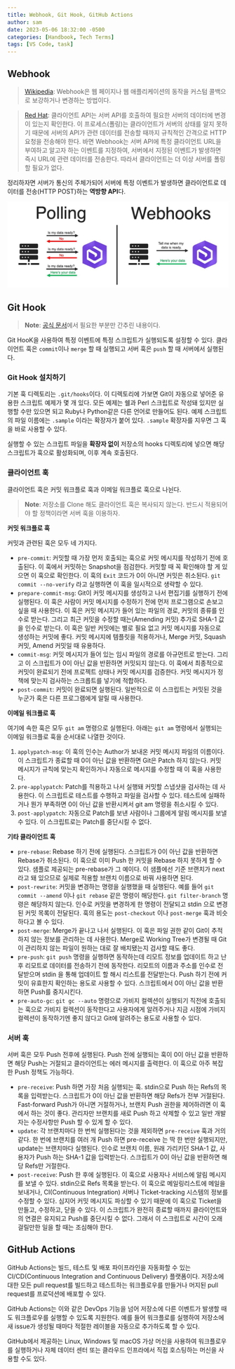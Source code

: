 ```yaml
---
title: Webhook, Git Hook, GitHub Actions
author: sam
date: 2023-05-06 18:32:00 -0500
categories: [Handbook, Tech Terms]
tags: [VS Code, task]
---
```


## Webhook

> [Wikipedia](https://en.wikipedia.org/wiki/Webhook): Webhook은 웹 페이지나 웹 애플리케이션의 동작을 커스텀 콜백으로 보강하거나 변경하는 방법이다.

> [Red Hat](https://www.redhat.com/ko/topics/automation/what-is-a-webhook): 클라이언트 API는 서버 API를 호출하여 필요한 서버의 데이터에 변경이 있는지 확인한다. 이 프로세스(폴링)는 클라이언트가 서버의 상태를 알지 못하기 때문에 서버의 API가 관련 데이터를 전송할 때까지 규칙적인 간격으로 HTTP 요청을 전송해야 한다. 바면 Webhook는 서버 API에 특정 클라이언트 URL을 부여하고 알고자 하는 이벤트를 지정하여, 서버에서 지정된 이벤트가 발생하면 즉시 URL에 관련 데이터를 전송한다. 따라서 클라이언트는 더 이상 서버를 폴링할 필요가 없다.

정리하자면 서버가 통신의 주체가되어 서버에 특정 이벤트가 발생하면 클라이언트로 데이터를 전송(HTTP POST)하는 **역방향 API**다.

![webhook.jpg](/assets/img/etc/230511-webhooks.jpg)

## Git Hook

> **Note**: [공식 문서](https://git-scm.com/book/ko/v2/Git%EB%A7%9E%EC%B6%A4-Git-Hooks)에서 필요한 부분만 간추린 내용이다.

Git HooK을 사용하여 특정 이벤트에 특정 스크립트가 실행되도록 설정할 수 있다. 클라이언트 훅은 `commit`이나 `merge` 할 때 실행되고 서버 훅은 `push` 할 때 서버에서 실행된다.

### Git Hook 설치하기

기본 훅 디렉토리는 `.git/hooks`이다. 이 디렉토리에 가보면 Git이 자동으로 넣어준 유용한 스크립트 예제가 몇 개 있다. 모든 예제는 쉘과 Perl 스크립트로 작성돼 있지만 실행할 수만 있으면 되고 Ruby나 Python같은 다른 언어로 만들어도 된다. 예제 스크립트의 파일 이름에는 `.sample` 이라는 확장자가 붙어 있다. `.sample` 확장자를 지우면 그 훅을 바로 사용할 수 있다.

실행할 수 있는 스크립트 파일을 **확장자 없이** 저장소의 hooks 디렉토리에 넣으면 해당 스크립트가 훅으로 활성화되며, 이후 계속 호출된다.

### 클라이언트 훅

클라이언트 훅은 커밋 워크플로 훅과 이메일 워크플로 훅으로 나뉜다.

> **Note**: 저장소를 Clone 해도 클라이언트 훅은 복사되지 않는다. 반드시 적용되어야 할 정책이라면 서버 훅을 이용하자.

**커밋 워크플로 훅**

커밋과 관련된 훅은 모두 네 가지다.

- `pre-commit`: 커밋할 때 가장 먼저 호출되는 훅으로 커밋 메시지를 작성하기 전에 호출된다. 이 훅에서 커밋하는 Snapshot을 점검한다. 커밋할 때 꼭 확인해야 할 게 있으면 이 훅으로 확인한다. 이 훅의 `Exit` 코드가 0이 아니면 커밋은 취소된다. `git commit --no-verify` 라고 실행하면 이 훅을 일시적으로 생략할 수 있다.
- `prepare-commit-msg`: Git이 커밋 메시지를 생성하고 나서 편집기를 실행하기 전에 실행된다. 이 훅은 사람이 커밋 메시지를 수정하기 전에 먼저 프로그램으로 손보고 싶을 때 사용한다. 이 훅은 커밋 메시지가 들어 있는 파일의 경로, 커밋의 종류를 인수로 받는다. 그리고 최근 커밋을 수정할 때는(Amending 커밋) 추가로 SHA-1 값을 인수로 받는다. 이 훅은 일반 커밋에는 별로 필요 없고 커밋 메시지를 자동으로 생성하는 커밋에 좋다. 커밋 메시지에 템플릿을 적용하거나, Merge 커밋, Squash 커밋, Amend 커밋일 때 유용하다.
- `commit-msg`: 커밋 메시지가 들어 있는 임시 파일의 경로를 아규먼트로 받는다. 그리고 이 스크립트가 0이 아닌 값을 반환하면 커밋되지 않는다. 이 훅에서 최종적으로 커밋이 완료되기 전에 프로젝트 상태나 커밋 메시지를 검증한다. 커밋 메시지가 정책에 맞는지 검사하는 스크릅트를 넣기에 적합하다.
- `post-commit`: 커밋이 완료되면 실행된다. 일반적으로 이 스크립트는 커밋된 것을 누군가 혹은 다른 프로그램에게 알릴 때 사용한다.

**이메일 워크플로 훅**

여기에 속한 훅은 모두 `git am` 명령으로 실행된다. 아래는 `git am` 명령에서 실행되는 이메일 워크플로 훅을 순서대로 나열한 것이다.

1. `applypatch-msg`: 이 훅의 인수는 Author가 보내온 커밋 메시지 파일의 이름이다. 이 스크립트가 종료할 때 0이 아닌 값을 반환하면 Git은 Patch 하지 않는다. 커밋 메시지가 규칙에 맞는지 확인하거나 자동으로 메시지를 수정할 때 이 훅을 사용한다.
2. `pre-applypatch`: Patch를 적용하고 나서 실행돼 커밋할 스냅샷을 검사하는 데 사용한다. 이 스크립트로 테스트를 수행하고 파일을 검사할 수 있다. 테스트에 실패하거나 뭔가 부족하면 0이 아닌 값을 반환시켜서 git am 명령을 취소시킬 수 있다.
3. `post-applypatch`: 자동으로 Patch를 보낸 사람이나 그룹에게 알림 메시지를 보낼 수 있다. 이 스크립트로는 Patch를 중단시킬 수 없다.

**기타 클라이언트 훅**

- `pre-rebase`: Rebase 하기 전에 실행된다. 스크립트가 0이 아닌 값을 반환하면 Rebase가 취소된다. 이 훅으로 이미 Push 한 커밋을 Rebase 하지 못하게 할 수 있다. 샘플로 제공되는 pre-rebase가 그 예이다. 이 샘플에선 기준 브랜치가 next 라고 돼 있으므로 실제로 적용할 브랜치 이름으로 바꿔 사용하면 된다.
- `post-rewrite`: 커밋을 변경하는 명령을 실행했을 때 실행된다. 예를 들어 `git commit --amend` 이나 `git rebase` 같은 명령이 해당한다. `git filter-branch` 명령은 해당하지 않는다. 인수로 커밋을 변경하게 한 명령이 전달되고 stdin 으로 변경된 커밋 목록이 전달된다. 훅의 용도는 `post-checkout` 이나 `post-merge` 훅과 비슷하다고 볼 수 있다.
- `post-merge`: Merge가 끝나고 나서 실행된다. 이 훅은 파일 권한 같이 Git이 추적하지 않는 정보를 관리하는 데 사용한다. Merge로 Working Tree가 변경될 때 Git이 관리하지 않는 파일이 원하는 대로 잘 배치됐는지 검사할 때도 좋다.
- `pre-push`: `git push` 명령을 실행하면 동작하는데 리모트 정보를 업데이트 하고 난 후 리모트로 데이터를 전송하기 전에 동작한다. 리모트의 이름과 주소를 인수로 전달받으며 stdin 을 통해 업데이트 할 해시 리스트를 전달받는다. Push 하기 전에 커밋이 유효한지 확인하는 용도로 사용할 수 있다. 스크립트에서 0이 아닌 값을 반환하면 Push를 중지시킨다.
- `pre-auto-gc`: `git gc --auto` 명령으로 가비지 컬렉션이 실행되기 직전에 호출되는 훅으로 가비지 컬렉션이 동작한다고 사용자에게 알려주거나 지금 시점에 가비지 컬렉션이 동작하기엔 좋지 않다고 Git에 알려주는 용도로 사용할 수 있다.

### 서버 훅

서버 훅은 모두 Push 전후에 실행된다. Push 전에 실행되는 훅이 0이 아닌 값을 반환하면 해당 Push는 거절되고 클라이언트는 에러 메시지를 출력한다. 이 훅으로 아주 복잡한 Push 정책도 가능하다.

- `pre-receive`: Push 하면 가장 처음 실행되는 훅. stdin으로 Push 하는 Refs의 목록을 입력받는다. 스크립트가 0이 아닌 값을 반환하면 해당 Refs가 전부 거절된다. Fast-forward Push가 아니면 거절하거나, 브랜치 Push 권한을 제어하려면 이 훅에서 하는 것이 좋다. 관리자만 브랜치를 새로 Push 하고 삭제할 수 있고 일반 개발자는 수정사항만 Push 할 수 있게 할 수 있다.
- `update`: 각 브랜치마다 한 번씩 실행된다는 것을 제외하면 `pre-receive` 훅과 거의 같다. 한 번에 브랜치를 여러 개 Push 하면 pre-receive 는 딱 한 번만 실행되지만, update는 브랜치마다 실행된다. 인수로 브랜치 이름, 원래 가리키던 SHA-1 값, 사용자가 Push 하는 SHA-1 값을 입력받는다. 스크립트가 0이 아닌 값을 반환하면 해당 Refs만 거절한다.
- `post-receive`: Push 한 후에 실행된다. 이 훅으로 사용자나 서비스에 알림 메시지를 보낼 수 있다. stdin으로 Refs 목록을 받는다. 이 훅으로 메일링리스트에 메일을 보내거나, CI(Continuous Integration) 서버나 Ticket-tracking 시스템의 정보를 수정할 수 있다. 심지어 커밋 메시지도 파싱할 수 있기 때문에 이 훅으로 Ticket을 만들고, 수정하고, 닫을 수 있다. 이 스크립트가 완전히 종료할 때까지 클라이언트와의 연결은 유지되고 Push를 중단시킬 수 없다. 그래서 이 스크립트로 시간이 오래 걸릴만한 일을 할 때는 조심해야 한다.

## GitHub Actions

GitHub Actions는 빌드, 테스트 및 배포 파이프라인을 자동화할 수 있는 CI/CD(Continuous Integration and Continuous Delivery) 플랫폼이다. 저장소에 대한 모든 pull request를 빌드하고 테스트하는 워크플로우를 만들거나 머지된 pull request를 프로덕션에 배포할 수 있다.

GitHub Actions는 이와 같은 DevOps 기능을 넘어 저장소에 다른 이벤트가 발생할 때도 워크플로우를 실행할 수 있도록 지원한다. 예를 들어 워크플로를 실행하여 저장소에 새 issue가 생성될 때마다 적절한 레이블을 자동으로 추가하도록 할 수 있다.

GitHub에서 제공하는 Linux, Windows 및 macOS 가상 머신을 사용하여 워크플로우를 실행하거나 자체 데이터 센터 또는 클라우드 인프라에서 직접 호스팅하는 머신을 사용할 수도 있다.
